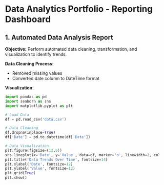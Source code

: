 # Data Analytics Portfolio - Reporting Dashboard

## 1. Automated Data Analysis Report
**Objective:** Perform automated data cleaning, transformation, and visualization to identify trends.

**Data Cleaning Process:**
- Removed missing values
- Converted date column to DateTime format

**Visualization:**
```python
import pandas as pd
import seaborn as sns
import matplotlib.pyplot as plt

# Load Data
df = pd.read_csv('data.csv')

# Data Cleaning
df.dropna(inplace=True)
df['Date'] = pd.to_datetime(df['Date'])

# Data Visualization
plt.figure(figsize=(12,6))
sns.lineplot(x='Date', y='Value', data=df, marker='o', linewidth=2, color='blue')
plt.title('Data Trends Over Time', fontsize=14)
plt.xlabel('Date', fontsize=12)
plt.ylabel('Value', fontsize=12)
plt.grid(True)
plt.show()
